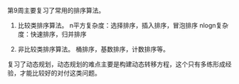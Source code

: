 第9周主要复习了常用的排序算法。
1. 比较类排序算法。
  n平方复杂度：选择排序，插入排序，冒泡排序
  nlogn复杂度：快速排序，归并排序
  
2. 非比较类排序算法。
   桶排序，基数排序，计数排序等。
   
复习了动态规划，动态规划的难点主要是构建动态转移方程，这个只有多练形成经验，才能比较好的对付这类问题。
